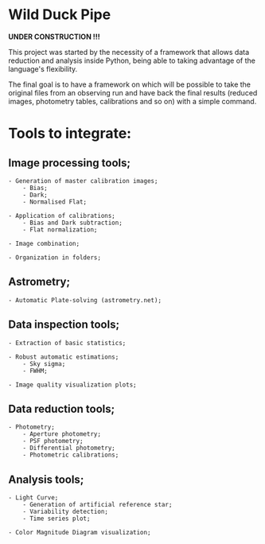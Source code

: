 # Wild Duck Pipe

**UNDER CONSTRUCTION !!!**

This project was started by the necessity of a framework that allows data reduction and analysis
inside Python, being able to taking advantage of the language's flexibility.

The final goal is to have a framework on which will be possible to take the original files from 
an observing run and have back the final results (reduced images, photometry tables, calibrations
and so on) with a simple command.

# Tools to integrate:

## Image processing tools;

	- Generation of master calibration images;
		- Bias;
		- Dark;
		- Normalised Flat;

	- Application of calibrations;
		- Bias and Dark subtraction;
		- Flat normalization;

	- Image combination;

	- Organization in folders;

## Astrometry;
	
	- Automatic Plate-solving (astrometry.net); 

## Data inspection tools;

	- Extraction of basic statistics;

	- Robust automatic estimations;
		- Sky sigma;
		- FWHM;

	- Image quality visualization plots;


## Data reduction tools;

	- Photometry;
		- Aperture photometry;
		- PSF photometry;
		- Differential photometry;
		- Photometric calibrations;

## Analysis tools;

	- Light Curve;
		- Generation of artificial reference star;
		- Variability detection;
		- Time series plot;

	- Color Magnitude Diagram visualization;


